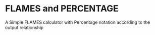 # FLAMES and PERCENTAGE
A Simple FLAMES calculator with Percentage notation according to the output relationship
